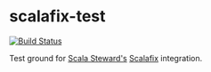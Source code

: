 # scalafix-test
[![Build Status](https://travis-ci.org/fthomas/scalafix-test.svg?branch=master)](https://travis-ci.org/fthomas/scalafix-test)

Test ground for [Scala Steward's](https://github.com/fthomas/scala-steward)
[Scalafix](https://scalacenter.github.io/scalafix/) integration.
